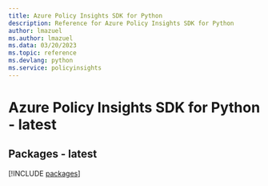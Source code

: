 ```yaml
---
title: Azure Policy Insights SDK for Python
description: Reference for Azure Policy Insights SDK for Python
author: lmazuel
ms.author: lmazuel
ms.data: 03/20/2023
ms.topic: reference
ms.devlang: python
ms.service: policyinsights
---
```

# Azure Policy Insights SDK for Python - latest
## Packages - latest
[!INCLUDE [packages](policy-insights-index.md)]